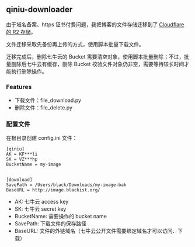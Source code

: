 ## qiniu-downloader

由于域名备案、https 证书付费问题，我把博客的文件存储迁移到了 [Cloudflare 的 R2 存储](https://cloudflare.com/)。

文件迁移采取先备份再上传的方式，使用脚本批量下载文件。

迁移完成后，删除七牛云的 Bucket 需要清空对象，使用脚本批量删除；不过，批量删除后七牛云有缓存，删除 Bucket 校验文件对象仍非空，需要等待较长时间才能执行删除操作。

### Features

- 下载文件：file_download.py
- 删除文件：file_delete.py

### 配置文件

在根目录创建 config.ini 文件：

``` 
[qiniu]
AK = KF***li
SK = VZ***hp
BucketName = my-image


[download]
SavePath = /Users/black/Downloads/my-image-bak
BaseURL = http://image.blackist.org/

```

- AK: 七牛云 access key
- SK: 七牛云 secret key
- BucketName: 需要操作的 bucket name
- SavePath: 下载文件的保存路径
- BaseURL: 文件的外链域名（七牛云公开文件需要绑定域名才可以访问、下载）

